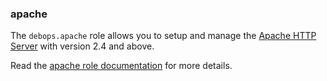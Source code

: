 ### apache

The `debops.apache` role allows you to setup and manage the [Apache HTTP
Server](https://httpd.apache.org/) with version 2.4 and above.

Read the [apache role documentation](https://docs.debops.org/en/HEAD/ansible/roles/apache/) for more details.
